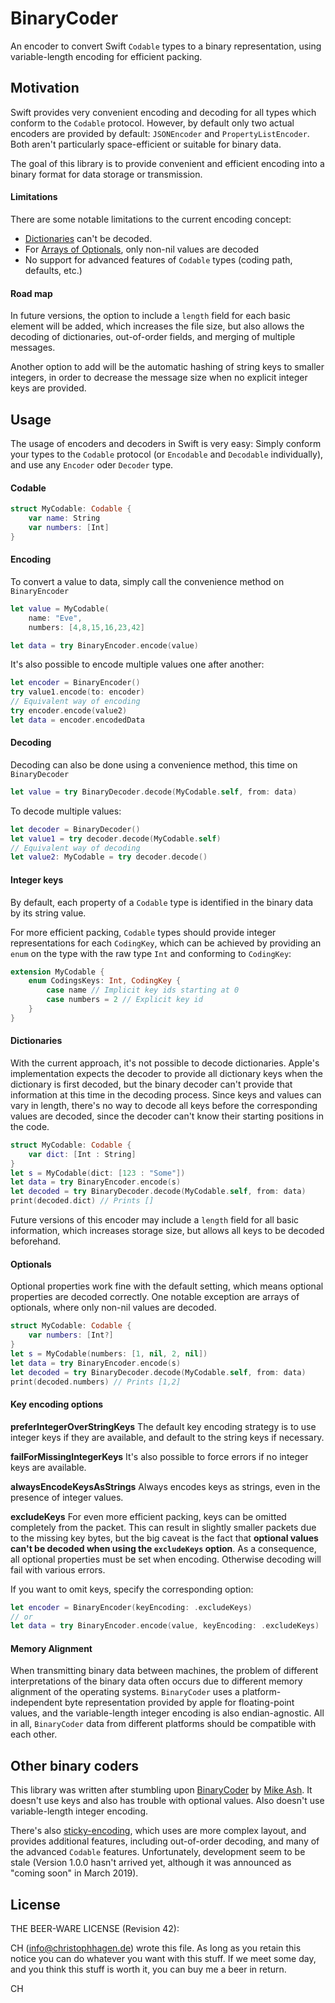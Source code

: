 # BinaryCoder

An encoder to convert Swift `Codable` types to a binary representation, using variable-length encoding for efficient packing.

## Motivation

Swift provides very convenient encoding and decoding for all types which conform to the `Codable` protocol. However, by default only two actual encoders are provided by default: `JSONEncoder` and `PropertyListEncoder`. Both aren't particularly space-efficient or suitable for binary data.

The goal of this library is to provide convenient and efficient encoding into a binary format for data storage or transmission.

#### Limitations

There are some notable limitations to the current encoding concept:
- [Dictionaries](#dictionaries) can't be decoded.
- For [Arrays of Optionals](#optionals), only non-nil values are decoded
- No support for advanced features of `Codable` types (coding path, defaults, etc.)

#### Road map

In future versions, the option to include a `length` field for each basic element will be added, which increases the file size, but also allows the decoding of dictionaries, out-of-order fields, and merging of multiple messages.

Another option to add will be the automatic hashing of string keys to smaller integers, in order to decrease the message size when no explicit integer keys are provided.

## Usage

The usage of encoders and decoders in Swift is very easy: Simply conform your types to the `Codable` protocol (or `Encodable` and `Decodable` individually), and use any `Encoder` oder `Decoder` type.



#### Codable

````swift
struct MyCodable: Codable {
    var name: String
    var numbers: [Int]
}
````

#### Encoding

To convert a value to data, simply call the convenience method on `BinaryEncoder`
````swift
let value = MyCodable(
    name: "Eve",
    numbers: [4,8,15,16,23,42]

let data = try BinaryEncoder.encode(value)
````

It's also possible to encode multiple values one after another:
````swift
let encoder = BinaryEncoder()
try value1.encode(to: encoder)
// Equivalent way of encoding
try encoder.encode(value2)
let data = encoder.encodedData
````

#### Decoding

Decoding can also be done using a convenience method, this time on `BinaryDecoder`
````swift
let value = try BinaryDecoder.decode(MyCodable.self, from: data)
````

To decode multiple values:
````swift
let decoder = BinaryDecoder()
let value1 = try decoder.decode(MyCodable.self)
// Equivalent way of decoding
let value2: MyCodable = try decoder.decode()
````

#### Integer keys

By default, each property of a `Codable` type is identified in the binary data by its string value.

For more efficient packing, `Codable` types should provide integer representations for each `CodingKey`, which can be achieved by providing an `enum` on the type with the raw type `Int` and conforming to `CodingKey`:

````swift
extension MyCodable {
    enum CodingsKeys: Int, CodingKey {
        case name // Implicit key ids starting at 0
        case numbers = 2 // Explicit key id
    }
}
````

#### Dictionaries

With the current approach, it's not possible to decode dictionaries. Apple's implementation expects the decoder to provide all dictionary keys when the dictionary is first decoded, but the binary decoder can't provide that information at this time in the decoding process. Since keys and values can vary in length, there's no way to decode all keys before the corresponding values are decoded, since the decoder can't know their starting positions in the code.

````swift
struct MyCodable: Codable {
    var dict: [Int : String]
}
let s = MyCodable(dict: [123 : "Some"])
let data = try BinaryEncoder.encode(s)
let decoded = try BinaryDecoder.decode(MyCodable.self, from: data)
print(decoded.dict) // Prints []
````

Future versions of this encoder may include a `length` field for all basic information, which increases storage size, but allows all keys to be decoded beforehand.

#### Optionals

Optional properties work fine with the default setting, which means optional properties are decoded correctly. One notable exception are arrays of optionals, where only non-nil values are decoded.
````swift
struct MyCodable: Codable {
    var numbers: [Int?]
}
let s = MyCodable(numbers: [1, nil, 2, nil])
let data = try BinaryEncoder.encode(s)
let decoded = try BinaryDecoder.decode(MyCodable.self, from: data)
print(decoded.numbers) // Prints [1,2]
````

#### Key encoding options

**preferIntegerOverStringKeys**
The default key encoding strategy is to use integer keys if they are available, and default to the string keys if necessary.

**failForMissingIntegerKeys**
It's also possible to force errors if no integer keys are available.

**alwaysEncodeKeysAsStrings**
Always encodes keys as strings, even in the presence of integer values.

**excludeKeys**
For even more efficient packing, keys can be omitted completely from the packet. This can result in slightly smaller packets due to the missing key bytes, but the big caveat is the fact that **optional values can't be decoded when using the `excludeKeys` option**. As a consequence, all optional properties must be set when encoding. Otherwise decoding will fail with various errors.

If you want to omit keys, specify the corresponding option:
````swift
let encoder = BinaryEncoder(keyEncoding: .excludeKeys)
// or
let data = try BinaryEncoder.encode(value, keyEncoding: .excludeKeys)
````

#### Memory Alignment

When transmitting binary data between machines, the problem of different interpretations of the binary data often occurs due to different memory alignment of the operating systems. `BinaryCoder` uses a platform-independent byte representation provided by apple for floating-point values, and the variable-length integer encoding is also endian-agnostic. All in all, `BinaryCoder` data from different platforms should be compatible with each other.

## Other binary coders

This library was written after stumbling upon [BinaryCoder](https://github.com/mikeash/BinaryCoder) by [Mike Ash](https://github.com/mikeash). It doesn't use keys and also has trouble with optional values. Also doesn't use variable-length integer encoding.

There's also [sticky-encoding](https://github.com/stickytools/sticky-encoding), which uses are more complex layout, and provides additional features, including out-of-order decoding, and many of the advanced `Codable` features. Unfortunately, development seem to be stale (Version 1.0.0 hasn't arrived yet, although it was announced as "coming soon" in March 2019).

## License

THE BEER-WARE LICENSE (Revision 42):

CH (info@christophhagen.de) wrote this file. As long as you retain this notice you can do whatever you want with this stuff. If we meet some day, and you think this stuff is worth it, you can buy me a beer in return.

CH

